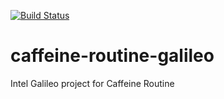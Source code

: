 [![Build Status](https://travis-ci.org/CodeSpaceHQ/caffeine-routine-galileo.svg?branch=master)](https://travis-ci.org/CodeSpaceHQ/caffeine-routine-galileo)
# caffeine-routine-galileo
Intel Galileo project for Caffeine Routine
